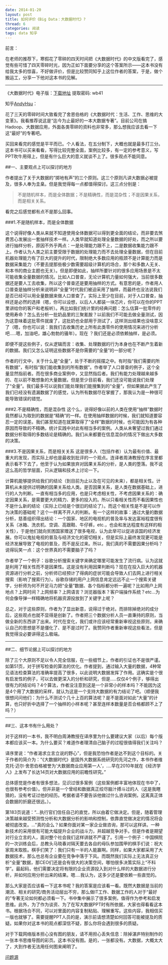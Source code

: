 ```yaml
---
date: 2014-01-20
layout: post
title: 如何评价《Big Data：大数据时代》?
thread: 6
categories: 阅读
tags: data 知乎
---
```


前言：

在老师的推荐下，寒假花了零碎的四天时间把《大数据时代》的中文版看完了，感觉有些可惜了四天零碎时光，因为正如下面要分享的这个答案所示——这本书没有给我太多的惊喜，不好做评价，但是比较赞同知乎上这位作者的答案，于是，做个搬运工，分享一下他对这本书的见解。

----

《大数据时代》电子版：[下载地址](http://pan.baidu.com/s/1jGFnCc2)  提取密码: wb41

知乎[AndyHsu](http://www.zhihu.com/people/andyhsu)：

花了三天的零碎时间大致看完了舍恩伯格的《大数据时代：生活、工作、思维的大变革》。我看推荐说这是“迄今为止最好的一本大数据专著”。目前公司在搞Hadoop、大数据应用，外面各类零碎的资料也非常多，那么想我应该去看一下这“最好”的专著吧。

买回来看完的感觉是平平而已。个人看法，在五分制下，大概也就是最多打三分。这本书可以买来看看，写得比较完整全面，案例比较多，有一定的参考意义，写PPT吹牛用得上，但是有什么巨大的意义就谈不上了。很多观点不能同意。

##一、主要观点上可以探讨的地方

作者提出了关于大数据的“掷地有声”的三个原则。这三个原则凡讲大数据必被提及，很多人奉为圭臬。但是我觉得每一点都值得探讨。这三点分别是：

>不是随机样本，而是全体数据；不是精确性，而是混杂性；不是因果关系，而是相关关系。

看完之后感觉都有点不是那么回事。

###1.不是随机样本，而是全体数据

这个说得好像人类从来就不知道使用全体数据可以得到更全面的结论，而非要去煞费苦心发展出一套抽样技术一样。人类早就知道处理全量数据的好处，而之所以要进行抽样分析，原因不外乎两点：一是处理能力跟不上，二是数据收集能力跟不上。作者认为人类之前主要受限于数据的处理能力而不去处理全量数据，但在目前机器处理能力有了巨大的提升的时代，限制绝大多数应用的瓶颈不是计算能力而是数据采集能力（不要去提那些极少数需要超级计算机的场合，那个和多数人无关、和本书的商业主题也无关）。但是即便如此，抽样所要针对的很多应用场景是不太可能收集全量数据的情况。比如人口普查，无论计算机力量如何强大，当前很多数据还是要人工去收集，所以这个普查还是要用抽样的方式。有意思的是，作者用人口普查是抽样分析来说明非“全量”时代我们被迫采用了抽样，而最终也没法说我们是否已经可以用全量数据来做人口普查了。实际上至少在目前，对于人口普查，抽样还是必然的选择（嗯，你可以设想，以后人人都装一块芯片，你可以在你的PPT里讲给你的客户和老板听）。再比如我们统计里的经典问题：怎么估算一批零件的使用寿命？怎么去分析一批奶品里的三聚氰胺？以前我们不可能去做全量测试，因为这意味着这批零件就废了，这批奶也全部用于测试了，这样测出结果也没啥意义了（嗯，你也可以说：我我们去收集历史上所有此类零件的使用情况来进行分析吧.....嗯，加油吧，雄心勃勃的骚年）。现在 ？我们还是必须依赖抽样，是必须。

即便不提这些例子，仅从逻辑而言：收集、处理数据的行为本身也在不断产生着新的数据。我们又怎么证明这些数据不是你需要的“全量”的一部分呢？

作者的行文中，关于什么是“全量”，处于不断的摇摆之中。有时指“我们需要的所有数据”，有时指“我们能收集到的所有数据”。作者举了人口普查的例子，这个全量显然指前者。而在很多商业案例中，又显然指后者。我们有能力处理越来越多的、在以前不敢想象的大量数据，但是至少目前看，我们还没可能说我们处理了“全量”。我们最多可以说我们能处理我们能搜集到的“全量”，但如果据此产生了我们已经没有遗漏数据了的感觉，认为所有数据尽在掌握了，那我认为是一种很可能导致错误的错觉。

###2.不是精确性，而是混杂性
这个么，说得好像以前的人类在使用“抽样”数据时竟然都认为取到的数据是“精确”的一样。在使用抽样数据的时候，我们就知道要容忍一定的误差。我们甚至知道在就算取得了“全样”数据的时候，也可能因为有各种原因而导致的不精确，统计实践中对此有相当多的案例。人类从未奢望过我们通过数据分析取得的多数结论是精确的。我们从来都要在信息混杂的情况下做出大多数的决策。

###3.不是因果关系，而是相关关系
这是很多人（包括作者）认为最有价值、最重大的发现，而实际上却也是最收到批评的一个观点。连译者周涛教授在序言里都表示看不下去了，他至于认为如果放弃对因果关系的分析，是人类的堕落。我不说这么高的哲学层面，只从逻辑和技术上讨论一下。

计算机能够提供给我们的结论（到目前为止以及在可见的未来），都是相关性。计算机从未提供过明确的因果关系给人类。是否因果关系，是人类在数据基础上，进行的人为判断。一直有相当多的应用，也是只考虑相关性，不考虑因果关系的：确定因果关系，是需要更大的精力、更多的投入的。所以只看相关性而不看因果性也不是什么新的结论（实际上已经是个很旧的结论了）。而这个相关性是不是可以作为决策的基础呢？这个一样离不开人的判断。有一个这样的故事：通过大量的数据分析，慈善组织得出结论：一个国家、地区的电视机的普及率与发达富裕程度很有关系（冰箱、洗衣机、空调、高跟鞋、牛仔裤，etc.，也会和发达程度有这样的相关性），于是他们就向贫困国家赠送了很多电视，认为此举可以促进该国的经济发展。你可以鬼扯电视的普及与经济文化的密切相关，但是实际上最终发现更可能是经济发展导致了电视的普及，而不是反过来。所以，我们真的不需要因果分析吗？说得玩笑一点：这个世界真的不需要脑子了吗？

作者举了一个例子：谷歌分析搜索关键字来确定哪里可能发生了流行病。认为这就是利用了相关性而不是因果性。这是没有利用因果判断吗？现在在投入巨大的机器资源进行分析之前，分析师已经预计了得病的症状可能会导致人们去网上进行相关搜索（影响了搜索行为）。谷歌存储的用户上网信息肯定远远不止一个搜索关键字，分析师为何不开足马力把“全量”数据、各个指标都分析一遍呢？比如用户上网地点？上网时间？上网频率？上网语言？浏览器版本？客户端操作系统？etc...为何会像导弹一样精确地将机器资源投放到了关键字上呢？

总之，对于这些原则，作者为了显出新意，说得过于绝对。而排除掉绝对的成分后，这些观点也就不显得是创新了。作者把三个数据分析人员一直秉持的原则，当做全新的东西讲了出来。时代在变化，我们或许应该经常重新审视这些原则，来确认自己的思想是不是僵化了、是不是过时了。我赞同作者重新审视这些看法，但是我觉得没必要讲得这么极端。

----

##二、细节论据上可以探讨的地方

除了三个大原则不足以令人完全信服，在一些细节上，作者的引证也不是很严谨。
如第51页，对于拼写检查的算法的优化。作者提到，通过输入大量的数据，4种常见语法检查算法的准确率提高了很多，以此说明大数据发挥了作用。这确实是个很有启发性的例子，可以去做更深入的分析和研究，但是.....仅仅4个例子，够得出很有力的结论吗？4个算法，作者没注意到这是一个非常小的样本吗？不能因为这是4个用了大数据的采样，就认为这是一个支持大数据的有力结论了吧。（顺便我很想问问他们：为什么不测试个几十上百的算法呢？是不是面对如此“大量”的计算，也只好折中选择了一个抽样的小样本呢？甚至连样本数量是否合格都顾不上了吗？）

----

##三、这本书有什么用处？

对于这样的一本书，我不明白周涛教授在译序里为什么要建议大家（以后）每个版本都应该买一本。为什么要买？难道作者理清自己脑子的过程很值得我们关注吗？

译序里说：“作者渴求立言立说的野心”，但是我恐怕作者是达不到这个目标的。关于作者的简介为：“《大数据时代》是国外大数据系统研究的先河之作，本书作者维克托·迈尔·舍恩伯格被誉为‘大数据商业应用第一人’，....早在2010年就在《经济学人》上发布了长达14页对大数据应用的前瞻性研究。”

总体感觉是作者有很多想法，见识过很多案例（这些案例都丰富地体现在书中了，也很有参考价值）。但并非是一个曾经和数据真正绞尽脑汁搏斗过的人（这是我瞎猜的，没有考证过他的经历。考据者请不要告诉他做过什么咨询案例，这离真正体会数据的折磨还很远。）。

第183页说道：“...执行官们信任自己的直觉，所以由着它做决定。但是，随着管理决策越来越受预测性分析和大数据分析的影响和控制，依靠直觉做决定的情况将会被彻底改变。..."真的会么？如果你面对某一家企业做咨询，那可以这样讲。一种新技术的采用很有可能大幅提升企业的战斗力，并超越竞争对手。但是作者是期望对行业立言的人，面对整个社会我们这样讲就不严谨了。引用一个例子：中国棋院的一次训练会后，总教头马晓春对隔天要去各自的母队参加围甲的棋手们说：祝大家周末取胜。棋手们笑了：我们只有一半的人能赢啊。同样，如果大家都采用了大数据技术，那么也总有企业要在竞争中落于下风。而既然我们实际上无法真正分析“全量”数据，那CEO们还是会有很大的决策空间，哪怕很多决策实际上“不科学”。最起码，他们需要决定将有限的企业资源投入到对什么样的大数据进行分析，并如何应用分析出来的结果。嗯....我认为，这多少还是要依赖一些直觉的。

那么大家是否应该看一下这本书呢？我的答案是应该看一看。既然大数据是当前的潮流、相关的研究/商务活动层出不穷，那么做IT工作、数据工作的人对于“最好的”专著无论如何都必须看一下。书中集中展示了很多案例，值得作为参考和启发思维。此外，为了作为谈资、为了在写大数据PPT时有所依据，大家也得看看这本书。根据场合不同，可以对里面的内容复制粘贴、理解重写。这些内容，我相信买一版也就够了。需要提醒PPT人员的是，演示前请想清楚如何回答可能被提及的质疑。如果你对这本书的观点都深信不疑，那么你将会遇到很多的质疑。

对于下载网络版本担心没有图的朋友，请不用担心丢失信息：除掉湛庐特别制作的一张本书思维导图的彩页。这本书没有图。是的，一张都没有。大数据，大概太大了，大到作者无法用任何图来阐明了。

[问题源](http://www.zhihu.com/question/20666694)
